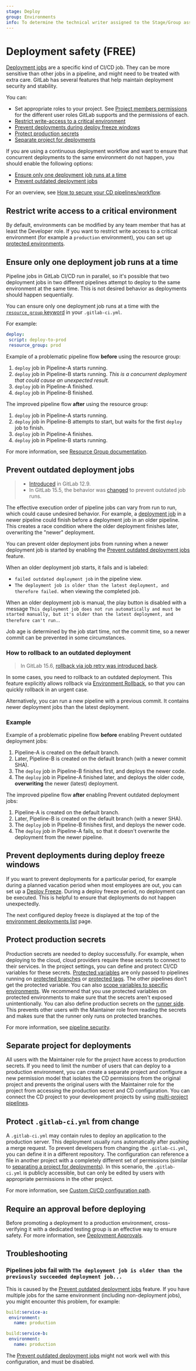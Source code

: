 ```yaml
---
stage: Deploy
group: Environments
info: To determine the technical writer assigned to the Stage/Group associated with this page, see https://about.gitlab.com/handbook/product/ux/technical-writing/#assignments
---
```


# Deployment safety **(FREE)**

[Deployment jobs](../jobs/index.md#deployment-jobs) are a specific kind of CI/CD
job. They can be more sensitive than other jobs in a pipeline,
and might need to be treated with extra care. GitLab has several features
that help maintain deployment security and stability.

You can:

- Set appropriate roles to your project. See [Project members permissions](../../user/permissions.md#project-members-permissions)
  for the different user roles GitLab supports and the permissions of each.
- [Restrict write-access to a critical environment](#restrict-write-access-to-a-critical-environment)
- [Prevent deployments during deploy freeze windows](#prevent-deployments-during-deploy-freeze-windows)
- [Protect production secrets](#protect-production-secrets)
- [Separate project for deployments](#separate-project-for-deployments)

If you are using a continuous deployment workflow and want to ensure that concurrent deployments to the same environment do not happen, you should enable the following options:

- [Ensure only one deployment job runs at a time](#ensure-only-one-deployment-job-runs-at-a-time)
- [Prevent outdated deployment jobs](#prevent-outdated-deployment-jobs)

<i class="fa fa-youtube-play youtube" aria-hidden="true"></i>
For an overview, see [How to secure your CD pipelines/workflow](https://www.youtube.com/watch?v=Mq3C1KveDc0).

## Restrict write access to a critical environment

By default, environments can be modified by any team member that has at least the
Developer role.
If you want to restrict write access to a critical environment (for example a `production` environment),
you can set up [protected environments](protected_environments.md).

## Ensure only one deployment job runs at a time

Pipeline jobs in GitLab CI/CD run in parallel, so it's possible that two deployment
jobs in two different pipelines attempt to deploy to the same environment at the same
time. This is not desired behavior as deployments should happen sequentially.

You can ensure only one deployment job runs at a time with the [`resource_group` keyword](../yaml/index.md#resource_group) in your `.gitlab-ci.yml`.

For example:

```yaml
deploy:
 script: deploy-to-prod
 resource_group: prod
```

Example of a problematic pipeline flow **before** using the resource group:

1. `deploy` job in Pipeline-A starts running.
1. `deploy` job in Pipeline-B starts running. *This is a concurrent deployment that could cause an unexpected result.*
1. `deploy` job in Pipeline-A finished.
1. `deploy` job in Pipeline-B finished.

The improved pipeline flow **after** using the resource group:

1. `deploy` job in Pipeline-A starts running.
1. `deploy` job in Pipeline-B attempts to start, but waits for the first `deploy` job to finish.
1. `deploy` job in Pipeline-A finishes.
1. `deploy` job in Pipeline-B starts running.

For more information, see [Resource Group documentation](../resource_groups/index.md).

## Prevent outdated deployment jobs

> - [Introduced](https://gitlab.com/gitlab-org/gitlab/-/issues/25276) in GitLab 12.9.
> - In GitLab 15.5, the behavior was [changed](https://gitlab.com/gitlab-org/gitlab/-/issues/363328) to prevent outdated job runs.

The effective execution order of pipeline jobs can vary from run to run, which
could cause undesired behavior. For example, a [deployment job](../jobs/index.md#deployment-jobs)
in a newer pipeline could finish before a deployment job in an older pipeline.
This creates a race condition where the older deployment finishes later,
overwriting the "newer" deployment.

You can prevent older deployment jobs from running when a newer deployment
job is started by enabling the [Prevent outdated deployment jobs](../pipelines/settings.md#prevent-outdated-deployment-jobs) feature.

When an older deployment job starts, it fails and is labeled:

- `failed outdated deployment job` in the pipeline view.
- `The deployment job is older than the latest deployment, and therefore failed.`
  when viewing the completed job.

When an older deployment job is manual, the play button is disabled with a message
`This deployment job does not run automatically and must be started manually, but it's older than the latest deployment, and therefore can't run.`.

Job age is determined by the job start time, not the commit time, so a newer commit
can be prevented in some circumstances.

### How to rollback to an outdated deployment

> In GitLab 15.6, [rollback via job retry was introduced back](https://gitlab.com/gitlab-org/gitlab/-/issues/378359).

In some cases, you need to rollback to an outdated deployment.
This feature explicitly allows rollback via [Environment Rollback](index.md#environment-rollback),
so that you can quickly rollback in an urgent case.

Alternatively, you can run a new pipeline with a previous commit. It contains newer deployment jobs than the latest deployment.

### Example

Example of a problematic pipeline flow **before** enabling Prevent outdated deployment jobs:

1. Pipeline-A is created on the default branch.
1. Later, Pipeline-B is created on the default branch (with a newer commit SHA).
1. The `deploy` job in Pipeline-B finishes first, and deploys the newer code.
1. The `deploy` job in Pipeline-A finished later, and deploys the older code, **overwriting** the newer (latest) deployment.

The improved pipeline flow **after** enabling Prevent outdated deployment jobs:

1. Pipeline-A is created on the default branch.
1. Later, Pipeline-B is created on the default branch (with a newer SHA).
1. The `deploy` job in Pipeline-B finishes first, and deploys the newer code.
1. The `deploy` job in Pipeline-A fails, so that it doesn't overwrite the deployment from the newer pipeline.

## Prevent deployments during deploy freeze windows

If you want to prevent deployments for a particular period, for example during a planned
vacation period when most employees are out, you can set up a [Deploy Freeze](../../user/project/releases/index.md#prevent-unintentional-releases-by-setting-a-deploy-freeze).
During a deploy freeze period, no deployment can be executed. This is helpful to
ensure that deployments do not happen unexpectedly.

The next configured deploy freeze is displayed at the top of the
[environment deployments list](index.md#view-environments-and-deployments)
page.

## Protect production secrets

Production secrets are needed to deploy successfully. For example, when deploying to the cloud,
cloud providers require these secrets to connect to their services. In the project settings, you can
define and protect CI/CD variables for these secrets. [Protected variables](../variables/index.md#protect-a-cicd-variable)
are only passed to pipelines running on [protected branches](../../user/project/protected_branches.md)
or [protected tags](../../user/project/protected_tags.md).
The other pipelines don't get the protected variable. You can also
[scope variables to specific environments](../variables/where_variables_can_be_used.md#variables-with-an-environment-scope).
We recommend that you use protected variables on protected environments to make sure that the
secrets aren't exposed unintentionally. You can also define production secrets on the
[runner side](../runners/configure_runners.md#prevent-runners-from-revealing-sensitive-information).
This prevents other users with the Maintainer role from reading the secrets and makes sure
that the runner only runs on protected branches.

For more information, see [pipeline security](../pipelines/index.md#pipeline-security-on-protected-branches).

## Separate project for deployments

All users with the Maintainer role for the project have access to production secrets. If you need to limit the number of users
that can deploy to a production environment, you can create a separate project and configure a new
permission model that isolates the CD permissions from the original project and prevents the
original users with the Maintainer role for the project from accessing the production secret and CD configuration. You can
connect the CD project to your development projects by using [multi-project pipelines](../pipelines/downstream_pipelines.md#multi-project-pipelines).

## Protect `.gitlab-ci.yml` from change

A `.gitlab-ci.yml` may contain rules to deploy an application to the production server. This
deployment usually runs automatically after pushing a merge request. To prevent developers from
changing the `.gitlab-ci.yml`, you can define it in a different repository. The configuration can
reference a file in another project with a completely different set of permissions (similar to
[separating a project for deployments](#separate-project-for-deployments)).
In this scenario, the `.gitlab-ci.yml` is publicly accessible, but can only be edited by users with
appropriate permissions in the other project.

For more information, see [Custom CI/CD configuration path](../pipelines/settings.md#specify-a-custom-cicd-configuration-file).

## Require an approval before deploying

Before promoting a deployment to a production environment, cross-verifying it with a dedicated testing group is an effective way to ensure safety. For more information, see [Deployment Approvals](deployment_approvals.md).

## Troubleshooting

### Pipelines jobs fail with `The deployment job is older than the previously succeeded deployment job...`

This is caused by the [Prevent outdated deployment jobs](../pipelines/settings.md#prevent-outdated-deployment-jobs) feature.
If you have multiple jobs for the same environment (including non-deployment jobs), you might encounter this problem, for example:

```yaml
build:service-a:
 environment:
   name: production

build:service-b:
 environment:
   name: production
```

The [Prevent outdated deployment jobs](../pipelines/settings.md#prevent-outdated-deployment-jobs) might
not work well with this configuration, and must be disabled.
